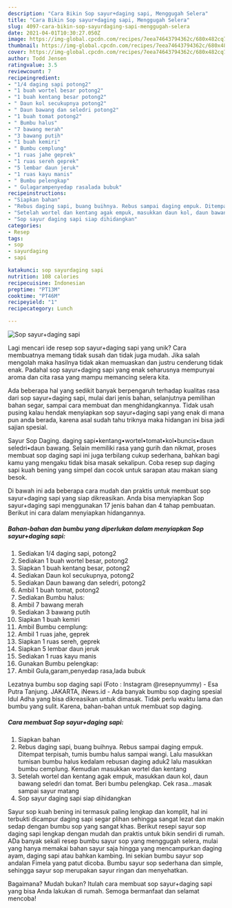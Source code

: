 ```yaml
---
description: "Cara Bikin Sop sayur+daging sapi, Menggugah Selera"
title: "Cara Bikin Sop sayur+daging sapi, Menggugah Selera"
slug: 4097-cara-bikin-sop-sayurdaging-sapi-menggugah-selera
date: 2021-04-01T10:30:27.050Z
image: https://img-global.cpcdn.com/recipes/7eea74643794362c/680x482cq70/sop-sayurdaging-sapi-foto-resep-utama.jpg
thumbnail: https://img-global.cpcdn.com/recipes/7eea74643794362c/680x482cq70/sop-sayurdaging-sapi-foto-resep-utama.jpg
cover: https://img-global.cpcdn.com/recipes/7eea74643794362c/680x482cq70/sop-sayurdaging-sapi-foto-resep-utama.jpg
author: Todd Jensen
ratingvalue: 3.5
reviewcount: 7
recipeingredient:
- "1/4 daging sapi potong2"
- "1 buah wortel besar potong2"
- "1 buah kentang besar potong2"
- " Daun kol secukupnya potong2"
- " Daun bawang dan seledri potong2"
- "1 buah tomat potong2"
- " Bumbu halus"
- "7 bawang merah"
- "3 bawang putih"
- "1 buah kemiri"
- " Bumbu cemplung"
- "1 ruas jahe geprek"
- "1 ruas sereh geprek"
- "5 lembar daun jeruk"
- "1 ruas kayu manis"
- " Bumbu pelengkap"
- " Gulagarampenyedap rasalada bubuk"
recipeinstructions:
- "Siapkan bahan"
- "Rebus daging sapi, buang buihnya. Rebus sampai daging empuk. Ditempat terpisah, tumis bumbu halus sampai wangi. Lalu masukkan tumisan bumbu halus kedalam rebusan daging aduk2 lalu masukkan bumbu cemplung. Kemudian masukkan wortel dan kentang"
- "Setelah wortel dan kentang agak empuk, masukkan daun kol, daun bawang seledri dan tomat. Beri bumbu pelengkap. Cek rasa...masak sampai sayur matang"
- "Sop sayur daging sapi siap dihidangkan"
categories:
- Resep
tags:
- sop
- sayurdaging
- sapi

katakunci: sop sayurdaging sapi 
nutrition: 108 calories
recipecuisine: Indonesian
preptime: "PT13M"
cooktime: "PT46M"
recipeyield: "1"
recipecategory: Lunch

---
```



![Sop sayur+daging sapi](https://img-global.cpcdn.com/recipes/7eea74643794362c/680x482cq70/sop-sayurdaging-sapi-foto-resep-utama.jpg)

Lagi mencari ide resep sop sayur+daging sapi yang unik? Cara membuatnya memang tidak susah dan tidak juga mudah. Jika salah mengolah maka hasilnya tidak akan memuaskan dan justru cenderung tidak enak. Padahal sop sayur+daging sapi yang enak seharusnya mempunyai aroma dan cita rasa yang mampu memancing selera kita.

Ada beberapa hal yang sedikit banyak berpengaruh terhadap kualitas rasa dari sop sayur+daging sapi, mulai dari jenis bahan, selanjutnya pemilihan bahan segar, sampai cara membuat dan menghidangkannya. Tidak usah pusing kalau hendak menyiapkan sop sayur+daging sapi yang enak di mana pun anda berada, karena asal sudah tahu triknya maka hidangan ini bisa jadi sajian spesial.

Sayur Sop Daging. daging sapi•kentang•wortel•tomat•kol•buncis•daun seledri•daun bawang. Selain memiliki rasa yang gurih dan nikmat, proses membuat sop daging sapi ini juga terbilang cukup sederhana, bahkan bagi kamu yang mengaku tidak bisa masak sekalipun. Coba resep sup daging sapi kuah bening yang simpel dan cocok untuk sarapan atau makan siang besok.


Di bawah ini ada beberapa cara mudah dan praktis untuk membuat sop sayur+daging sapi yang siap dikreasikan. Anda bisa menyiapkan Sop sayur+daging sapi menggunakan 17 jenis bahan dan 4 tahap pembuatan. Berikut ini cara dalam menyiapkan hidangannya.

<!--inarticleads1-->

##### Bahan-bahan dan bumbu yang diperlukan dalam menyiapkan Sop sayur+daging sapi:

1. Sediakan 1/4 daging sapi, potong2
1. Sediakan 1 buah wortel besar, potong2
1. Siapkan 1 buah kentang besar, potong2
1. Sediakan  Daun kol secukupnya, potong2
1. Sediakan  Daun bawang dan seledri, potong2
1. Ambil 1 buah tomat, potong2
1. Sediakan  Bumbu halus:
1. Ambil 7 bawang merah
1. Sediakan 3 bawang putih
1. Siapkan 1 buah kemiri
1. Ambil  Bumbu cemplung:
1. Ambil 1 ruas jahe, geprek
1. Siapkan 1 ruas sereh, geprek
1. Siapkan 5 lembar daun jeruk
1. Sediakan 1 ruas kayu manis
1. Gunakan  Bumbu pelengkap:
1. Ambil  Gula,garam,penyedap rasa,lada bubuk


Lezatnya bumbu sop daging sapi (Foto : Instagram @resepnyummy) - Esa Putra Tanjung. JAKARTA, iNews.id - Ada banyak bumbu sop daging spesial Idul Adha yang bisa dikreasikan untuk dimasak. Tidak perlu waktu lama dan bumbu yang sulit. Karena, bahan-bahan untuk membuat sop daging. 

<!--inarticleads2-->

##### Cara membuat Sop sayur+daging sapi:

1. Siapkan bahan
1. Rebus daging sapi, buang buihnya. Rebus sampai daging empuk. Ditempat terpisah, tumis bumbu halus sampai wangi. Lalu masukkan tumisan bumbu halus kedalam rebusan daging aduk2 lalu masukkan bumbu cemplung. Kemudian masukkan wortel dan kentang
1. Setelah wortel dan kentang agak empuk, masukkan daun kol, daun bawang seledri dan tomat. Beri bumbu pelengkap. Cek rasa...masak sampai sayur matang
1. Sop sayur daging sapi siap dihidangkan


Sayur sop kuah bening ini termasuk paling lengkap dan komplit, hal ini terbukti dicampur daging sapi segar plihan sehingga sangat lezat dan makin sedap dengan bumbu sop yang sangat khas. Berikut resepi sayur sop daging sapi lengkap dengan mudah dan praktis untuk bikin sendiri di rumah. ADa banyak sekali resep bumbu sayur sop yang menggugah selera, mulai yang hanya memakai bahan sayur saja hingga yang mencampurkan daging ayam, daging sapi atau bahkan kambing. Ini sekian bumbu sayur sop andalan Fimela yang patut dicoba. Bumbu sayur sop sederhana dan simple, sehingga sayur sop merupakan sayur ringan dan menyehatkan. 

Bagaimana? Mudah bukan? Itulah cara membuat sop sayur+daging sapi yang bisa Anda lakukan di rumah. Semoga bermanfaat dan selamat mencoba!
